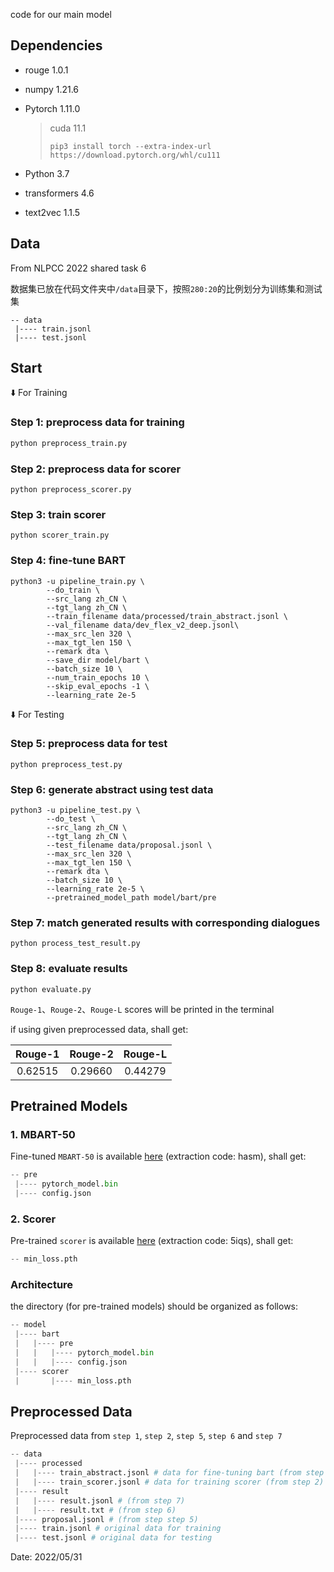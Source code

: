 code for our main model

## Dependencies

- rouge  1.0.1

- numpy  1.21.6

- Pytorch  1.11.0

  > cuda 11.1
  >
  > ```
  > pip3 install torch --extra-index-url https://download.pytorch.org/whl/cu111
  > ```

- Python  3.7 

- transformers  4.6

- text2vec  1.1.5

## Data

From NLPCC 2022 shared task 6

数据集已放在代码文件夹中`/data`目录下，按照`280:20`的比例划分为训练集和测试集

```
-- data
 |---- train.jsonl
 |---- test.jsonl
```

## Start

⬇️ For Training

### Step 1: preprocess data for training

```python
python preprocess_train.py
```

### Step 2: preprocess data for scorer

```
python preprocess_scorer.py
```

### Step 3: train scorer

```
python scorer_train.py
```

### Step 4: fine-tune BART

```
python3 -u pipeline_train.py \
        --do_train \
        --src_lang zh_CN \
        --tgt_lang zh_CN \
        --train_filename data/processed/train_abstract.jsonl \
        --val_filename data/dev_flex_v2_deep.jsonl\
        --max_src_len 320 \
        --max_tgt_len 150 \
        --remark dta \
        --save_dir model/bart \
        --batch_size 10 \
        --num_train_epochs 10 \
        --skip_eval_epochs -1 \
        --learning_rate 2e-5
```

⬇️ For Testing

### Step 5: preprocess data for test

```
python preprocess_test.py
```

### Step 6: generate abstract using test data

```
python3 -u pipeline_test.py \
        --do_test \
        --src_lang zh_CN \
        --tgt_lang zh_CN \
        --test_filename data/proposal.jsonl \
        --max_src_len 320 \
        --max_tgt_len 150 \
        --remark dta \
        --batch_size 10 \
        --learning_rate 2e-5 \
        --pretrained_model_path model/bart/pre
```

### Step 7: match generated results with corresponding dialogues

```
python process_test_result.py
```

### Step 8: evaluate results 

```
python evaluate.py
```

`Rouge-1`、`Rouge-2`、`Rouge-L` scores will be printed in the terminal

if using given preprocessed data, shall get:

| Rouge-1 | Rouge-2 | Rouge-L |
| :-----: | :-----: | :-----: |
| 0.62515 | 0.29660 | 0.44279 |



## Pretrained Models

### 1. MBART-50

Fine-tuned `MBART-50` is available [here](https://pan.baidu.com/s/18pSa1rGboCjiSMNK5zsRmg) (extraction code: hasm), shall get:

```python
-- pre
 |---- pytorch_model.bin
 |---- config.json
```

### 2. Scorer

Pre-trained `scorer` is available [here](https://pan.baidu.com/s/1L0BA3wXMMss47N5p3WV57w) (extraction code: 5iqs), shall get:

```python
-- min_loss.pth
```

### Architecture

the directory (for pre-trained models) should be organized as follows:

```python
-- model
 |---- bart
 |   |---- pre
 |   |   |---- pytorch_model.bin
 |   |   |---- config.json
 |---- scorer
 |       |---- min_loss.pth
```

## Preprocessed Data

Preprocessed data from `step 1`, `step 2`,  `step 5`, `step 6` and `step 7`

```python
-- data
 |---- processed
 |   |---- train_abstract.jsonl # data for fine-tuning bart (from step 1)
 |   |---- train_scorer.jsonl # data for training scorer (from step 2)
 |---- result
 |   |---- result.jsonl # (from step 7)
 |   |---- result.txt # (from step 6)
 |---- proposal.jsonl # (from step step 5)   
 |---- train.jsonl # original data for training
 |---- test.jsonl # original data for testing
```



Date: 2022/05/31

